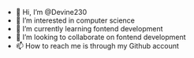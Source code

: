 - 👋 Hi, I’m @Devine230
- 👀 I’m interested in computer science 
- 🌱 I’m currently learning fontend development
- 💞️ I’m looking to collaborate on fontend development
- 📫 How to reach me is through my Github account

<!---
Devine230/Devine230 is a ✨ special ✨ repository because its `README.md` (this file) appears on your GitHub profile.
You can click the Preview link to take a look at your changes.
--->

